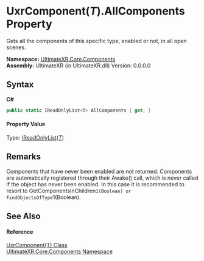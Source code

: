 # UxrComponent(*T*).AllComponents Property 
 

Gets all the components of this specific type, enabled or not, in all open scenes.

**Namespace:**&nbsp;<a href="N_UltimateXR_Core_Components">UltimateXR.Core.Components</a><br />**Assembly:**&nbsp;UltimateXR (in UltimateXR.dll) Version: 0.0.0.0

## Syntax

**C#**<br />
``` C#
public static IReadOnlyList<T> AllComponents { get; }
```


#### Property Value
Type: <a href="https://docs.microsoft.com/dotnet/api/system.collections.generic.ireadonlylist-1" target="_blank" rel="noopener noreferrer">IReadOnlyList</a>(<a href="T_UltimateXR_Core_Components_UxrComponent_1">*T*</a>)

## Remarks
Components that have never been enabled are not returned. Components are automatically registered through their Awake() call, which is never called if the object has never been enabled. In this case it is recommended to resort to GetComponentsInChildren``1(Boolean) or FindObjectsOfType``1(Boolean).

## See Also


#### Reference
<a href="T_UltimateXR_Core_Components_UxrComponent_1">UxrComponent(T) Class</a><br /><a href="N_UltimateXR_Core_Components">UltimateXR.Core.Components Namespace</a><br />